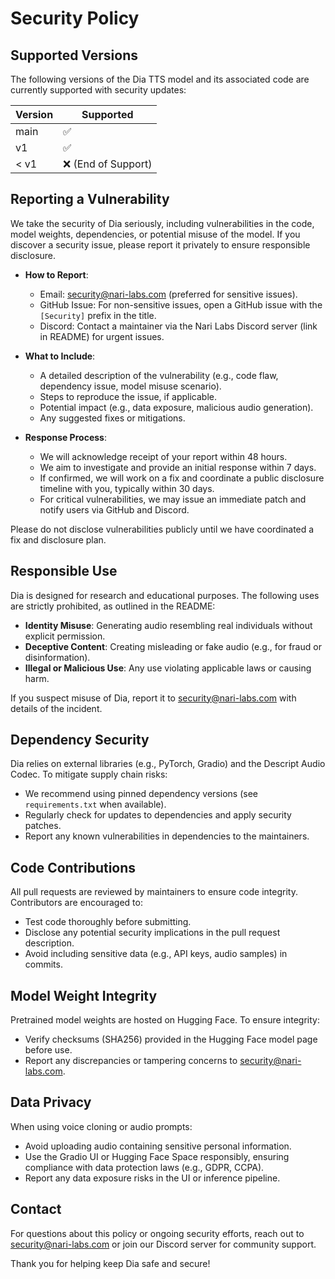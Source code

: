 # Security Policy

## Supported Versions

The following versions of the Dia TTS model and its associated code are currently supported with security updates:

| Version | Supported          |
|---------|--------------------|
| main    | ✅                 |
| v1      | ✅                 |
| < v1    | ❌ (End of Support) |

## Reporting a Vulnerability

We take the security of Dia seriously, including vulnerabilities in the code, model weights, dependencies, or potential misuse of the model. If you discover a security issue, please report it privately to ensure responsible disclosure.

- **How to Report**:
  - Email: security@nari-labs.com (preferred for sensitive issues).
  - GitHub Issue: For non-sensitive issues, open a GitHub issue with the `[Security]` prefix in the title.
  - Discord: Contact a maintainer via the Nari Labs Discord server (link in README) for urgent issues.

- **What to Include**:
  - A detailed description of the vulnerability (e.g., code flaw, dependency issue, model misuse scenario).
  - Steps to reproduce the issue, if applicable.
  - Potential impact (e.g., data exposure, malicious audio generation).
  - Any suggested fixes or mitigations.

- **Response Process**:
  - We will acknowledge receipt of your report within 48 hours.
  - We aim to investigate and provide an initial response within 7 days.
  - If confirmed, we will work on a fix and coordinate a public disclosure timeline with you, typically within 30 days.
  - For critical vulnerabilities, we may issue an immediate patch and notify users via GitHub and Discord.

Please do not disclose vulnerabilities publicly until we have coordinated a fix and disclosure plan.

## Responsible Use

Dia is designed for research and educational purposes. The following uses are strictly prohibited, as outlined in the README:

- **Identity Misuse**: Generating audio resembling real individuals without explicit permission.
- **Deceptive Content**: Creating misleading or fake audio (e.g., for fraud or disinformation).
- **Illegal or Malicious Use**: Any use violating applicable laws or causing harm.

If you suspect misuse of Dia, report it to security@nari-labs.com with details of the incident.

## Dependency Security

Dia relies on external libraries (e.g., PyTorch, Gradio) and the Descript Audio Codec. To mitigate supply chain risks:

- We recommend using pinned dependency versions (see `requirements.txt` when available).
- Regularly check for updates to dependencies and apply security patches.
- Report any known vulnerabilities in dependencies to the maintainers.

## Code Contributions

All pull requests are reviewed by maintainers to ensure code integrity. Contributors are encouraged to:

- Test code thoroughly before submitting.
- Disclose any potential security implications in the pull request description.
- Avoid including sensitive data (e.g., API keys, audio samples) in commits.

## Model Weight Integrity

Pretrained model weights are hosted on Hugging Face. To ensure integrity:

- Verify checksums (SHA256) provided in the Hugging Face model page before use.
- Report any discrepancies or tampering concerns to security@nari-labs.com.

## Data Privacy

When using voice cloning or audio prompts:

- Avoid uploading audio containing sensitive personal information.
- Use the Gradio UI or Hugging Face Space responsibly, ensuring compliance with data protection laws (e.g., GDPR, CCPA).
- Report any data exposure risks in the UI or inference pipeline.

## Contact

For questions about this policy or ongoing security efforts, reach out to security@nari-labs.com or join our Discord server for community support.

Thank you for helping keep Dia safe and secure!
